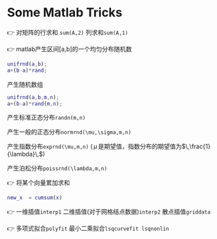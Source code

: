 # Some Matlab Tricks

👉 对矩阵的行求和 ``sum(A,2)`` 列求和``sum(A,1)``

👉 matlab产生区间[a,b]的一个均匀分布随机数

```matlab
unifrnd(a,b);
a+(b-a)*rand;
```

产生随机数组

```matlab
unifrnd(a,b,m,n);
a+(b-a)*rand(m,n);
```

产生标准正态分布``randn(m,n)`` 

产生一般的正态分布``normrnd(\mu,\sigma,m,n)``

产生指数分布``exprnd(\mu,m,n)`` ($\,\mu\,$是期望值，指数分布的期望值为$\,\frac{1}{\lambda}\,$)

产生泊松分布``poissrnd(\lambda,m,n)``

👉 将某个向量累加求和

```matlab
new_x  = cumsum(x)
```

👉 一维插值``interp1`` 二维插值(对于网格结点数据)``interp2`` 散点插值``griddata``

👉 多项式拟合``polyfit`` 最小二乘拟合``lsqcurvefit lsqnonlin``
